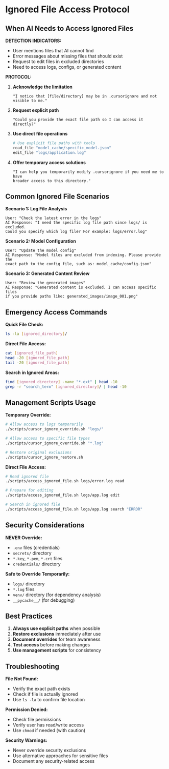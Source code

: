 # Ignored File Access Protocol

## When AI Needs to Access Ignored Files

**DETECTION INDICATORS:**
- User mentions files that AI cannot find
- Error messages about missing files that should exist
- Request to edit files in excluded directories
- Need to access logs, configs, or generated content

**PROTOCOL:**
1. **Acknowledge the limitation**
   ```
   "I notice that [file/directory] may be in .cursorignore and not visible to me."
   ```

2. **Request explicit path**
   ```
   "Could you provide the exact file path so I can access it directly?"
   ```

3. **Use direct file operations**
   ```bash
   # Use explicit file paths with tools
   read_file "model_cache/specific_model.json"
   edit_file "logs/application.log"
   ```

4. **Offer temporary access solutions**
   ```
   "I can help you temporarily modify .cursorignore if you need me to have
   broader access to this directory."
   ```

## Common Ignored File Scenarios

**Scenario 1: Log File Analysis**
```
User: "Check the latest error in the logs"
AI Response: "I need the specific log file path since logs/ is excluded.
Could you specify which log file? For example: logs/error.log"
```

**Scenario 2: Model Configuration**
```
User: "Update the model config"
AI Response: "Model files are excluded from indexing. Please provide the
exact path to the config file, such as: model_cache/config.json"
```

**Scenario 3: Generated Content Review**
```
User: "Review the generated images"
AI Response: "Generated content is excluded. I can access specific files
if you provide paths like: generated_images/image_001.png"
```

## Emergency Access Commands

**Quick File Check:**
```bash
ls -la [ignored_directory]/
```

**Direct File Access:**
```bash
cat [ignored_file_path]
head -20 [ignored_file_path]
tail -20 [ignored_file_path]
```

**Search in Ignored Areas:**
```bash
find [ignored_directory] -name "*.ext" | head -10
grep -r "search_term" [ignored_directory]/ | head -10
```

## Management Scripts Usage

**Temporary Override:**
```bash
# Allow access to logs temporarily
./scripts/cursor_ignore_override.sh "logs/"

# Allow access to specific file types
./scripts/cursor_ignore_override.sh "*.log"

# Restore original exclusions
./scripts/cursor_ignore_restore.sh
```

**Direct File Access:**
```bash
# Read ignored file
./scripts/access_ignored_file.sh logs/error.log read

# Prepare for editing
./scripts/access_ignored_file.sh logs/app.log edit

# Search in ignored file
./scripts/access_ignored_file.sh logs/app.log search "ERROR"
```

## Security Considerations

**NEVER Override:**
- `.env` files (credentials)
- `secrets/` directory
- `*.key`, `*.pem`, `*.crt` files
- `credentials/` directory

**Safe to Override Temporarily:**
- `logs/` directory
- `*.log` files
- `venv/` directory (for dependency analysis)
- `__pycache__/` (for debugging)

## Best Practices

1. **Always use explicit paths** when possible
2. **Restore exclusions** immediately after use
3. **Document overrides** for team awareness
4. **Test access** before making changes
5. **Use management scripts** for consistency

## Troubleshooting

**File Not Found:**
- Verify the exact path exists
- Check if file is actually ignored
- Use `ls -la` to confirm file location

**Permission Denied:**
- Check file permissions
- Verify user has read/write access
- Use `chmod` if needed (with caution)

**Security Warnings:**
- Never override security exclusions
- Use alternative approaches for sensitive files
- Document any security-related access
